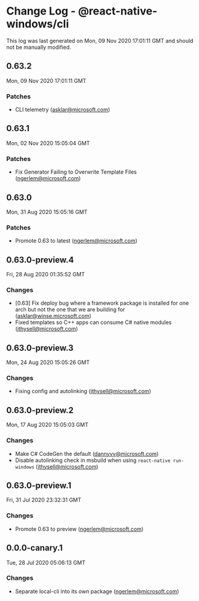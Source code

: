 # Change Log - @react-native-windows/cli

This log was last generated on Mon, 09 Nov 2020 17:01:11 GMT and should not be manually modified.

<!-- Start content -->

## 0.63.2

Mon, 09 Nov 2020 17:01:11 GMT

### Patches

- CLI telemetry (asklar@microsoft.com)

## 0.63.1

Mon, 02 Nov 2020 15:05:04 GMT

### Patches

- Fix Generator Failing to Overwrite Template Files (ngerlem@microsoft.com)

## 0.63.0

Mon, 31 Aug 2020 15:05:16 GMT

### Patches

- Promote 0.63 to latest (ngerlem@microsoft.com)

## 0.63.0-preview.4

Fri, 28 Aug 2020 01:35:52 GMT

### Changes

- [0.63] Fix deploy bug where a framework package is installed for one arch but not the one that we are building for (asklar@winse.microsoft.com)
- Fixed templates so C++ apps can consume C# native modules (jthysell@microsoft.com)

## 0.63.0-preview.3

Mon, 24 Aug 2020 15:05:26 GMT

### Changes

- Fixing config and autolinking (jthysell@microsoft.com)

## 0.63.0-preview.2

Mon, 17 Aug 2020 15:05:03 GMT

### Changes

- Make C# CodeGen the default (dannyvv@microsoft.com)
- Disable autolinking check in msbuild when using `react-native run-windows` (jthysell@microsoft.com)

## 0.63.0-preview.1

Fri, 31 Jul 2020 23:32:31 GMT

### Changes

- Promote 0.63 to preview (ngerlem@microsoft.com)

## 0.0.0-canary.1

Tue, 28 Jul 2020 05:06:13 GMT

### Changes

- Separate local-cli into its own package (ngerlem@microsoft.com)

